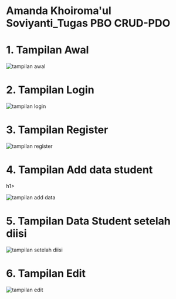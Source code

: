 # Amanda Khoiroma'ul Soviyanti_Tugas PBO CRUD-PDO
<h1>1. Tampilan Awal</h1>

![tampilan awal](https://github.com/AmandaKhoiromaulSoviyanti/PBO-PDO-Amanda/assets/124539993/60f80566-01ed-41b3-9df8-b2959deba75c)

<h1>2. Tampilan Login</h1>

![tampilan login](https://github.com/AmandaKhoiromaulSoviyanti/PBO-PDO-Amanda/assets/124539993/2db48a0a-15bb-4eb2-8758-c929ea5e4aa4)

<h1>3. Tampilan Register</h1>

![tampilan register](https://github.com/AmandaKhoiromaulSoviyanti/PBO-PDO-Amanda/assets/124539993/a00c86d1-20e8-4152-a147-d6d1b644295f)

<h1>4. Tampilan Add data student</h1>h1>

![tampilan add data](https://github.com/AmandaKhoiromaulSoviyanti/PBO-PDO-Amanda/assets/124539993/c0ab7cbe-cfa5-42fc-9552-9d2a4a1d8764)


<h1>5. Tampilan Data Student setelah diisi</h1>

![tampilan setelah diisi](https://github.com/AmandaKhoiromaulSoviyanti/PBO-PDO-Amanda/assets/124539993/b3d7b17f-eff1-410d-a8c4-8fe3b58b8f18)

<h1>6. Tampilan Edit</h1>

![tampilan edit](https://github.com/AmandaKhoiromaulSoviyanti/PBO-PDO-Amanda/assets/124539993/a63d975d-3cf0-40e3-9dd7-39c70344f176)
